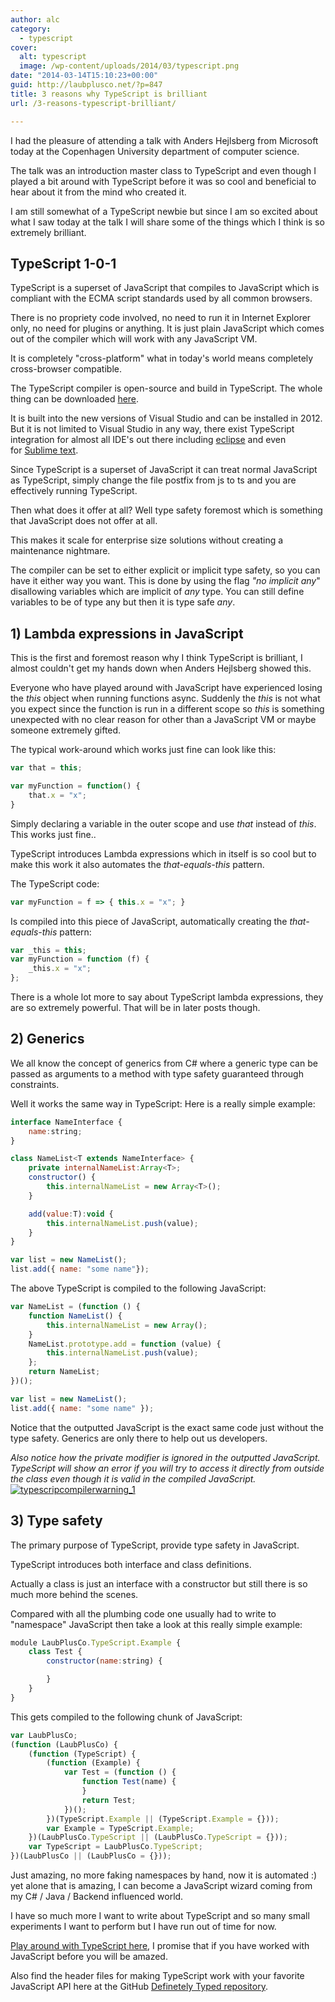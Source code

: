 ```yaml
---
author: alc
category:
  - typescript
cover:
  alt: typescript
  image: /wp-content/uploads/2014/03/typescript.png
date: "2014-03-14T15:10:23+00:00"
guid: http://laubplusco.net/?p=847
title: 3 reasons why TypeScript is brilliant
url: /3-reasons-typescript-brilliant/

---
```

I had the pleasure of attending a talk with Anders Hejlsberg from Microsoft today at the Copenhagen University department of computer science.

The talk was an introduction master class to TypeScript and even though I played a bit around with TypeScript before it was so cool and beneficial to hear about it from the mind who created it.

I am still somewhat of a TypeScript newbie but since I am so excited about what I saw today at the talk I will share some of the things which I think is so extremely brilliant.

## TypeScript 1-0-1

TypeScript is a superset of JavaScript that compiles to JavaScript which is compliant with the ECMA script standards used by all common browsers.

There is no propriety code involved, no need to run it in Internet Explorer only, no need for plugins or anything. It is just plain JavaScript which comes out of the compiler which will work with any JavaScript VM.

It is completely "cross-platform" what in today's world means completely cross-browser compatible.

The TypeScript compiler is open-source and build in TypeScript. The whole thing can be downloaded [here](http://typescript.codeplex.com/sourcecontrol/latest#README.txt).

It is built into the new versions of Visual Studio and can be installed in 2012. But it is not limited to Visual Studio in any way, there exist TypeScript integration for almost all IDE's out there including [eclipse](https://marketplace.eclipse.org/content/typescript) and even for [Sublime text](https://github.com/raph-amiard/sublime-typescript).

Since TypeScript is a superset of JavaScript it can treat normal JavaScript as TypeScript, simply change the file postfix from js to ts and you are effectively running TypeScript.

Then what does it offer at all? Well type safety foremost which is something that JavaScript does not offer at all.

This makes it scale for enterprise size solutions without creating a maintenance nightmare.

The compiler can be set to either explicit or implicit type safety, so you can have it either way you want. This is done by using the flag _"no implicit any_" disallowing variables which are implicit of _any_ type. You can still define variables to be of type any but then it is type safe _any_.

## 1) Lambda expressions in JavaScript

This is the first and foremost reason why I think TypeScript is brilliant, I almost couldn't get my hands down when Anders Hejlsberg showed this.

Everyone who have played around with JavaScript have experienced losing the _this_ object when running functions async. Suddenly the _this_ is not what you expect since the function is run in a different scope so _this_ is something unexpected with no clear reason for other than a JavaScript VM or maybe someone extremely gifted.

The typical work-around which works just fine can look like this:

```js
var that = this;

var myFunction = function() {
	that.x = "x";
}
```

Simply declaring a variable in the outer scope and use _that_ instead of _this_. This works just fine..

TypeScript introduces Lambda expressions which in itself is so cool but to make this work it also automates the _that-equals-this_ pattern.

The TypeScript code:

```js
var myFunction = f => { this.x = "x"; }
```

Is compiled into this piece of JavaScript, automatically creating the _that-equals-this_ pattern:

```js
var _this = this;
var myFunction = function (f) {
    _this.x = "x";
};
```

There is a whole lot more to say about TypeScript lambda expressions, they are so extremely powerful. That will be in later posts though.

## 2) Generics

We all know the concept of generics from C# where a generic type can be passed as arguments to a method with type safety guaranteed through constraints.

Well it works the same way in TypeScript: Here is a really simple example:

```js
interface NameInterface {
    name:string;
}

class NameList<T extends NameInterface> {
	private internalNameList:Array<T>;
	constructor() {
		this.internalNameList = new Array<T>();
	}

	add(value:T):void {
		this.internalNameList.push(value);
	}
}

var list = new NameList();
list.add({ name: "some name"});
```

The above TypeScript is compiled to the following JavaScript:

```js
var NameList = (function () {
    function NameList() {
        this.internalNameList = new Array();
    }
    NameList.prototype.add = function (value) {
        this.internalNameList.push(value);
    };
    return NameList;
})();

var list = new NameList();
list.add({ name: "some name" });
```

Notice that the outputted JavaScript is the exact same code just without the type safety. Generics are only there to help out us developers.

_Also notice how the private modifier is ignored in the outputted JavaScript. TypeScript will show an error if you will try to access it directly from outside the class even though it is valid in the compiled JavaScript._  [![typescripcompilerwarning_1](/wp-content/uploads/2014/03/typescripcompilerwarning_1.png)](/wp-content/uploads/2014/03/typescripcompilerwarning_1.png)

## 3) Type safety

The primary purpose of TypeScript, provide type safety in JavaScript.

TypeScript introduces both interface and class definitions.

Actually a class is just an interface with a constructor but still there is so much more behind the scenes.

Compared with all the plumbing code one usually had to write to "namespace" JavaScript then take a look at this really simple example:

```js
module LaubPlusCo.TypeScript.Example {
	class Test {
		constructor(name:string) {

		}
	}
}
```

This gets compiled to the following chunk of JavaScript:

```js
var LaubPlusCo;
(function (LaubPlusCo) {
    (function (TypeScript) {
        (function (Example) {
            var Test = (function () {
                function Test(name) {
                }
                return Test;
            })();
        })(TypeScript.Example || (TypeScript.Example = {}));
        var Example = TypeScript.Example;
    })(LaubPlusCo.TypeScript || (LaubPlusCo.TypeScript = {}));
    var TypeScript = LaubPlusCo.TypeScript;
})(LaubPlusCo || (LaubPlusCo = {}));
```

Just amazing, no more faking namespaces by hand, now it is automated :) yet alone that is amazing, I can become a JavaScript wizard coming from my C# / Java / Backend influenced world.

I have so much more I want to write about TypeScript and so many small experiments I want to perform but I have run out of time for now.

[Play around with TypeScript here](http://www.typescriptlang.org/Playground/), I promise that if you have worked with JavaScript before you will be amazed.

Also find the header files for making TypeScript work with your favorite JavaScript API here at the GitHub [Definetely Typed repository](https://github.com/borisyankov/DefinitelyTyped).
